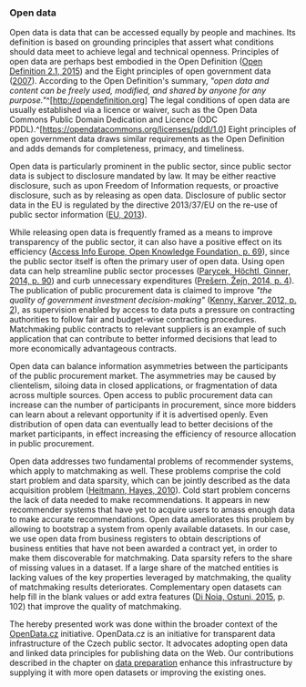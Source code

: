 ### Open data

Open data is data that can be accessed equally by people and machines.
Its definition is based on grounding principles that assert what conditions should data meet to achieve legal and technical openness.
Principles of open data are perhaps best embodied in the Open Definition ([Open Definition 2.1,               2015](#OpenDefinition2015)) and the Eight principles of open government data ([2007](#8principles2007)).
According to the Open Definition's summary, *"open data and content can be freely used, modified, and shared by anyone for any purpose."*^[<http://opendefinition.org>]
The legal conditions of open data are usually established via a licence or waiver, such as the Open Data Commons Public Domain Dedication and Licence (ODC PDDL).^[<https://opendatacommons.org/licenses/pddl/1.0>]
Eight principles of open government data draws similar requirements as the Open Definition and adds demands for completeness, primacy, and timeliness.

Open data is particularly prominent in the public sector, since public sector data is subject to disclosure mandated by law.
It may be either reactive disclosure, such as upon Freedom of Information requests, or proactive disclosure, such as by releasing as open data. 
Disclosure of public sector data in the EU is regulated by the directive 2013/37/EU on the re-use of public sector information ([EU, 2013](#EU2013)).

While releasing open data is frequently framed as a means to improve transparency of the public sector, it can also have a positive effect on its efficiency ([Access Info Europe, Open Knowledge Foundation, p. 69](#AccessInfoEurope2011)), since the public sector itself is often the primary user of open data.
Using open data can help streamline public sector processes ([Parycek, Höchtl, Ginner, 2014, p. 90](#Parycek2014)) and curb unnecessary expenditures ([Prešern, Žejn, 2014, p. 4](#Presern2014)).
The publication of public procurement data is claimed to improve *"the quality of government investment decision-making"* ([Kenny, Karver, 2012, p. 2](#Kenny2012)), as supervision enabled by access to data puts a pressure on contracting authorities to follow fair and budget-wise contracting procedures.
Matchmaking public contracts to relevant suppliers is an example of such application that can contribute to better informed decisions that lead to more economically advantageous contracts.

Open data can balance information asymmetries between the participants of the public procurement market.
The asymmetries may be caused by clientelism, siloing data in closed applications, or fragmentation of data across multiple sources.
Open access to public procurement data can increase can the number of participants in procurement, since more bidders can learn about a relevant opportunity if it is advertised openly. 
Even distribution of open data can eventually lead to better decisions of the market participants, in effect increasing the efficiency of resource allocation in public procurement.

Open data addresses two fundamental problems of recommender systems, which apply to matchmaking as well.
These problems comprise the cold start problem and data sparsity, which can be jointly described as the data acquisition problem ([Heitmann, Hayes, 2010](#Heitmann2010)).
Cold start problem concerns the lack of data needed to make recommendations.
It appears in new recommender systems that have yet to acquire users to amass enough data to make accurate recommendations.
Open data ameliorates this problem by allowing to bootstrap a system from openly available datasets.
In our case, we use open data from business registers to obtain descriptions of business entities that have not been awarded a contract yet, in order to make them discoverable for matchmaking.
Data sparsity refers to the share of missing values in a dataset. 
If a large share of the matched entities is lacking values of the key properties leveraged by matchmaking, the quality of matchmaking results deteriorates.
Complementary open datasets can help fill in the blank values or add extra features ([Di Noia, Ostuni, 2015](#DiNoia2015), p. 102) that improve the quality of matchmaking.

The hereby presented work was done within the broader context of the [OpenData.cz](http://opendata.cz) initiative.
OpenData.cz is an initiative for transparent data infrastructure of the Czech public sector.
It advocates adopting open data and linked data principles for publishing data on the Web.
Our contributions described in the chapter on [data preparation](#data-preparation) enhance this infrastructure by supplying it with more open datasets or improving the existing ones.
